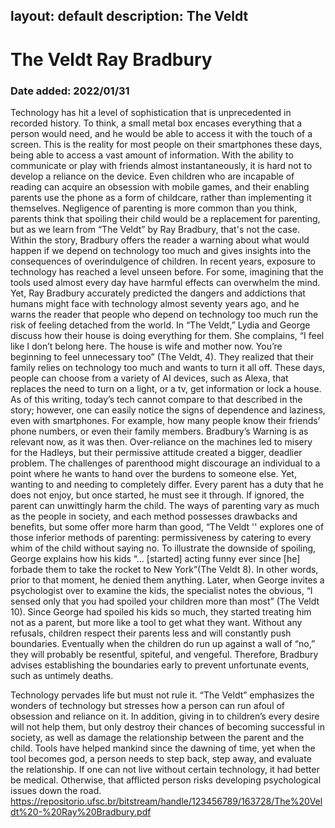 layout: default
description: The Veldt
---
# The Veldt Ray Bradbury
### Date added: 2022/01/31
Technology has hit a level of sophistication that is unprecedented in recorded history. To think, a small metal box encases everything that a person would need, and he would be able to access it with the touch of a screen. This is the reality for most people on their smartphones these days, being able to access a vast amount of information. With the ability to communicate or play with friends almost instantaneously, it is hard not to develop a reliance on the device. Even children who are incapable of reading can acquire an obsession with mobile games, and their enabling parents use the phone as a form of childcare, rather than implementing it themselves. Negligence of parenting is more common than you think, parents think that spoiling their child would be a replacement for parenting, but as we learn from “The Veldt” by Ray Bradbury, that's not the case. Within the story, Bradbury offers the reader a warning about what would happen if we depend on technology too much and gives insights into the consequences of overindulgence of children.
In recent years, exposure to technology has reached a level unseen before. For some, imagining that the tools used almost every day have harmful effects can overwhelm the mind. Yet, Ray Bradbury accurately predicted the dangers and addictions that humans might face with technology almost seventy years ago, and he warns the reader that people who depend on technology too much run the risk of feeling detached from the world. In “The Veldt,” Lydia and George discuss how their house is doing everything for them. She complains, “I feel like I don’t belong here. The house is wife and mother now. You’re beginning to feel unnecessary too” (The Veldt, 4). They realized that their family relies on technology too much and wants to turn it all off. These days, people can choose from a variety of AI devices, such as Alexa, that replaces the need to turn on a light, or a tv, get information or lock a house. As of this writing, today’s tech cannot compare to that described in the story; however, one can easily notice the signs of dependence and laziness, even with smartphones. For example, how many people know their friends’ phone numbers, or even their family members. Bradbury’s Warning is as relevant now, as it was then. Over-reliance on the machines led to misery for the Hadleys, but their permissive attitude created a bigger, deadlier problem. 
The challenges of parenthood might discourage an individual to a point where he wants to hand over the burdens to someone else. Yet, wanting to and needing to completely differ. Every parent has a duty that he does not enjoy, but once started, he must see it through. If ignored, the parent can unwittingly harm the child. The ways of parenting vary as much as the people in society, and each method possesses drawbacks and benefits, but some offer more harm than good, “The Veldt '' explores one of those inferior methods of parenting: permissiveness by catering to every whim of the child without saying no. To illustrate the downside of spoiling, George explains how his kids “... [started] acting funny ever since [he] forbade them to take the rocket to New York”(The Veldt 8). In other words, prior to that moment, he denied them anything. Later, when George invites a psychologist over to examine the kids, the specialist notes the obvious, “I sensed only that you had spoiled your children more than most” (The Veldt 10). Since George had spoiled his kids so much, they started treating him not as a parent, but more like a tool to get what they want. Without any refusals, children respect their parents less and will constantly push boundaries. Eventually when the children do run up against a wall of “no,” they will probably be resentful, spiteful, and vengeful. Therefore, Bradbury advises establishing the boundaries early to prevent unfortunate events, such as untimely deaths. 

Technology pervades life but must not rule it. “The Veldt” emphasizes the wonders of technology but stresses how a person can run afoul of obsession and reliance on it. In addition, giving in to children’s every desire will not help them, but only destroy their chances of becoming successful in society, as well as damage the relationship between the parent and the child. Tools have helped mankind since the dawning of time, yet when the tool becomes god, a person needs to step back, step away, and evaluate the relationship. If one can not live without certain technology, it had better be medical. Otherwise, that afflicted person risks developing psychological issues down the road. 
https://repositorio.ufsc.br/bitstream/handle/123456789/163728/The%20Veldt%20-%20Ray%20Bradbury.pdf